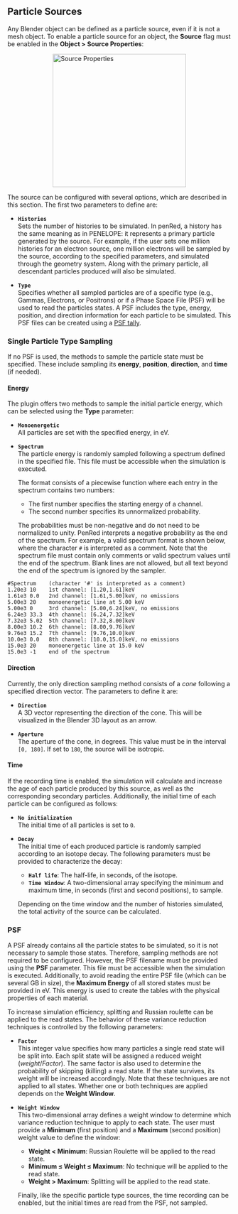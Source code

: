 ## Particle Sources

Any Blender object can be defined as a particle source, even if it is not a mesh object. To enable a particle source for an object, the **Source** flag must be enabled in the **Object > Source Properties**:

<img src="../../simulation-configuration/images/sourceProperties.png" alt="Source Properties" width="300" style="display: block; margin: 0 auto"/>

The source can be configured with several options, which are described in this section. The first two parameters to define are:


- **`Histories`**  
  Sets the number of histories to be simulated. In penRed, a history has the same meaning as in PENELOPE: it represents a primary particle generated by the source. For example, if the user sets one million histories for an electron source, one million electrons will be sampled by the source, according to the specified parameters, and simulated through the geometry system. Along with the primary particle, all descendant particles produced will also be simulated.

- **`Type`**  
  Specifies whether all sampled particles are of a specific type (e.g., Gammas, Electrons, or Positrons) or if a Phase Space File (PSF) will be used to read the particles states. A PSF includes the type, energy, position, and direction information for each particle to be simulated. This PSF files can be created using a [PSF tally](detector-tallies.md#psf).
  
### Single Particle Type Sampling

  If no PSF is used, the methods to sample the particle state must be specified. These include sampling its **energy**, **position**, **direction**, and **time** (if needed).
  
#### Energy

The plugin offers two methods to sample the initial particle energy, which can be selected using the **Type** parameter:

- **`Monoenergetic`**  
  All particles are set with the specified energy, in eV.

- **`Spectrum`**  
  The particle energy is randomly sampled following a spectrum defined in the specified file. This file must be accessible when the simulation is executed.  

  The format consists of a piecewise function where each entry in the spectrum contains two numbers:
  - The first number specifies the starting energy of a channel.
  - The second number specifies its unnormalized probability.  

  The probabilities must be non-negative and do not need to be normalized to unity. PenRed interprets a negative probability as the end of the spectrum. For example, a valid spectrum format is shown below, where the character `#` is interpreted as a comment. Note that the spectrum file must contain only comments or valid spectrum values until the end of the spectrum. Blank lines are not allowed, but all text beyond the end of the spectrum is ignored by the sampler.

```text
#Spectrum    (character '#' is interpreted as a comment)
1.20e3 10    1st channel: [1.20,1.61]keV
1.61e3 0.0   2nd channel: [1.61,5.00]keV, no emissions
5.00e3 20    monoenergetic line at 5.00 keV
5.00e3 0     3rd channel: [5.00,6.24]keV, no emissions
6.24e3 33.3  4th channel: [6.24,7.32]keV
7.32e3 5.02  5th channel: [7.32,8.00]keV
8.00e3 10.2  6th channel: [8.00,9.76]keV
9.76e3 15.2  7th channel: [9.76,10.0]keV
10.0e3 0.0   8th channel: [10.0,15.0]keV, no emissions
15.0e3 20    monoenergetic line at 15.0 keV
15.0e3 -1    end of the spectrum
```

#### Direction

Currently, the only direction sampling method consists of a *cone* following a specified direction vector. The parameters to define it are:

- **`Direction`**  
  A 3D vector representing the direction of the cone. This will be visualized in the Blender 3D layout as an arrow.

- **`Aperture`**  
  The aperture of the cone, in degrees. This value must be in the interval `[0, 180]`. If set to `180`, the source will be isotropic.
  
#### Time

If the recording time is enabled, the simulation will calculate and increase the age of each particle produced by this source, as well as the corresponding secondary particles. Additionally, the initial time of each particle can be configured as follows:

- **`No initialization`**  
  The initial time of all particles is set to `0`.

- **`Decay`**  
  The initial time of each produced particle is randomly sampled according to an isotope decay. The following parameters must be provided to characterize the decay:
  - **`Half life`**: The half-life, in seconds, of the isotope.
  - **`Time Window`**: A two-dimensional array specifying the minimum and maximum time, in seconds (first and second positions), to sample.

  Depending on the time window and the number of histories simulated, the total activity of the source can be calculated.
  
### PSF

  A PSF already contains all the particle states to be simulated, so it is not necessary to sample those states. Therefore, sampling methods are not required to be configured. However, the PSF filename must be provided using the **PSF** parameter. This file must be accessible when the simulation is executed. Additionally, to avoid reading the entire PSF file (which can be several GB in size), the **Maximum Energy** of all stored states must be provided in eV. This energy is used to create the tables with the physical properties of each material.

  To increase simulation efficiency, splitting and Russian roulette can be applied to the read states. The behavior of these variance reduction techniques is controlled by the following parameters:

- **`Factor`**  
  This integer value specifies how many particles a single read state will be split into. Each split state will be assigned a reduced weight ($weight / Factor$). The same factor is also used to determine the probability of skipping (killing) a read state. If the state survives, its weight will be increased accordingly. Note that these techniques are not applied to all states. Whether one or both techniques are applied depends on the **Weight Window**.

- **`Weight Window`**  
  This two-dimensional array defines a weight window to determine which variance reduction technique to apply to each state. The user must provide a **Minimum** (first position) and a **Maximum** (second position) weight value to define the window:
    - **Weight $<$ Minimum**: Russian Roulette will be applied to the read state.
    - **Minimum $\leq$ Weight $\leq$ Maximum**: No technique will be applied to the read state.
    - **Weight $>$ Maximum**: Splitting will be applied to the read state.  
  
  Finally, like the specific particle type sources, the time recording can be enabled, but the initial times are read from the PSF, not sampled.
